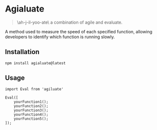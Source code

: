# Agialuate
> \ah-j-il-yoo-ate\ a combination of agile and evaluate.

A method used to measure the speed of each specified function, allowing developers to identify which function is running slowly.

## Installation

```
npm install agialuate@latest
```

## Usage

```
import Eval from 'agiluate'

Eval([
    yourFunction1();
    yourFunction2();
    yourFunction3();
    yourFunction4();
    yourFunction5();
]);
```